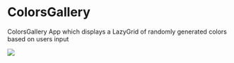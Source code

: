 # ColorsGallery
ColorsGallery App which displays a LazyGrid of randomly generated colors based on users input


![](Demo/ColorsGalleryDemo.gif)
